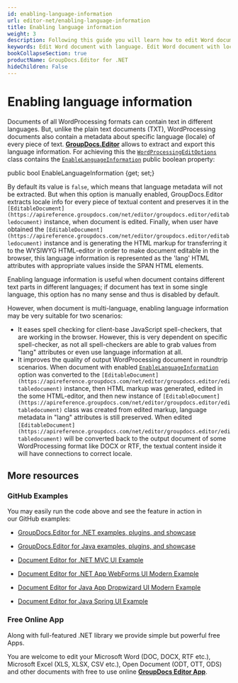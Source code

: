 ```yaml
---
id: enabling-language-information
url: editor-net/enabling-language-information
title: Enabling language information
weight: 3
description: Following this guide you will learn how to edit Word document using locale info, apply spell-checkers to a document content written in different languages using GroupDocs.Editor for .NET API.
keywords: Edit Word document with language. Edit Word document with locale
bookCollapseSection: true
productName: GroupDocs.Editor for .NET
hideChildren: False
---
```


# Enabling language information

Documents of all WordProcessing formats can contain text in different languages. But, unlike the plain text documents (TXT), WordProcessing documents also contain a metadata about specific language (locale) of every piece of text. [**GroupDocs.Editor**](https://products.groupdocs.com/editor/net) allows to extract and export this language information. For achieving this the [`WordProcessingEditOptions`](https://apireference.groupdocs.com/net/editor/groupdocs.editor.options/wordprocessingeditoptions) class contains the [`EnableLanguageInformation`](https://apireference.groupdocs.com/net/editor/groupdocs.editor.options/wordprocessingeditoptions/properties/enablelanguageinformation) public boolean property:

public bool EnableLanguageInformation {get; set;}

By default its value is `false`, which means that language metadata will not be extracted. But when this option is manually enabled, GroupDocs.Editor extracts locale info for every piece of textual content and preserves it in the `[EditableDocument](https://apireference.groupdocs.com/net/editor/groupdocs.editor/editabledocument)` instance, when document is edited. Finally, when user have obtained the `[EditableDocument](https://apireference.groupdocs.com/net/editor/groupdocs.editor/editabledocument)` instance and is generating the HTML markup for transferring it to the WYSIWYG HTML-editor in order to make document editable in the browser, this language information is represented as the 'lang' HTML attributes with appropriate values inside the SPAN HTML elements.

Enabling language information is useful when document contains different text parts in different languages; if document has text in some single language, this option has no many sense and thus is disabled by default.

However, when document is multi-language, enabling language information may be very suitable for two scenarios:

*   It eases spell checking for client-base JavaScript spell-checkers, that are working in the browser. However, this is very dependent on specific spell-checker, as not all spell-checkers are able to grab values from "lang" attributes or even use language information at all.
*   It improves the quality of output WordProcessing document in roundtrip scenarios. When document with enabled [`EnableLanguageInformation`](https://apireference.groupdocs.com/net/editor/groupdocs.editor.options/wordprocessingeditoptions/properties/enablelanguageinformation) option was converted to the `[EditableDocument](https://apireference.groupdocs.com/net/editor/groupdocs.editor/editabledocument)` instance, then HTML markup was generated, edited in the some HTML-editor, and then new instance of `[EditableDocument](https://apireference.groupdocs.com/net/editor/groupdocs.editor/editabledocument)` class was created from edited markup, language metadata in "lang" attributes is still preserved. When edited `[EditableDocument](https://apireference.groupdocs.com/net/editor/groupdocs.editor/editabledocument)` will be converted back to the output document of some WordProcessing format like DOCX or RTF, the textual content inside it will have connections to correct locale.

## More resources

### GitHub Examples

You may easily run the code above and see the feature in action in our GitHub examples:

*   [GroupDocs.Editor for .NET examples, plugins, and showcase](https://github.com/groupdocs-editor/GroupDocs.Editor-for-.NET)
    
*   [GroupDocs.Editor for Java examples, plugins, and showcase](https://github.com/groupdocs-editor/GroupDocs.Editor-for-Java)
    
*   [Document Editor for .NET MVC UI Example](https://github.com/groupdocs-editor/GroupDocs.Editor-for-.NET-MVC)
    
*   [Document Editor for .NET App WebForms UI Modern Example](https://github.com/groupdocs-editor/GroupDocs.Editor-for-.NET-WebForms)
    
*   [Document Editor for Java App Dropwizard UI Modern Example](https://github.com/groupdocs-editor/GroupDocs.Editor-for-Java-Dropwizard)
    
*   [Document Editor for Java Spring UI Example](https://github.com/groupdocs-editor/GroupDocs.Editor-for-Java-Spring)
    

### Free Online App

Along with full-featured .NET library we provide simple but powerful free Apps.

You are welcome to edit your Microsoft Word (DOC, DOCX, RTF etc.), Microsoft Excel (XLS, XLSX, CSV etc.), Open Document (ODT, OTT, ODS) and other documents with free to use online **[GroupDocs Editor App](https://products.groupdocs.app/editor)**.

